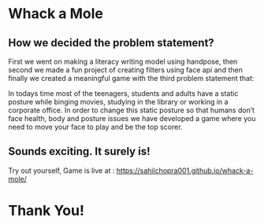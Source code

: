 <h1>Whack a Mole</h1>



<h2>How we decided the problem statement?</h2>

First we went on making a literacy writing model using handpose,
then second we made a fun project of creating filters using face api and 
then finally we created a meaningful game with the third problem statement that:

In todays time most of the teenagers, students and adults have a static posture while binging movies, 
studying in the library or working in a corporate office. 
In order to change this static posture so that humans don’t face health, body and posture issues we have developed a game 
where you need to move your face to play and be the top scorer.

<h2>Sounds exciting. It surely is!</h2>

Try out yourself, Game is live at : https://sahilchopra001.github.io/whack-a-mole/

# Thank You!
